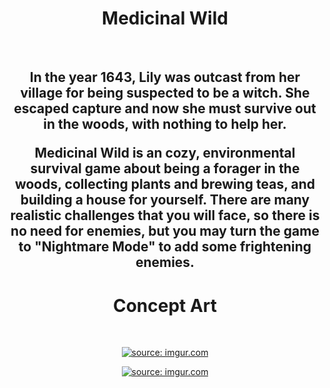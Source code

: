<h1 align="center">Medicinal Wild</h1> <br>

<h2 align="center">
  In the year 1643, Lily was outcast from her village for being suspected to be a witch. She escaped capture and now she must survive out in the woods, with nothing to help her.

  Medicinal Wild is an cozy, environmental survival game about being a forager in the woods, collecting plants and brewing teas, and building a house for yourself. There are many realistic challenges that you will face, so there is no need for enemies, but you may turn the game to "Nightmare Mode" to add some frightening enemies.
</h2>

<h1 align="center">Concept Art</h1> <br>

<p align="center">
    <a href="https://imgur.com/oeJNRkW"><img src="https://i.imgur.com/oeJNRkW.png" title="source: imgur.com" /></a>
</p>
<p align="center">
    <a href="https://imgur.com/CmWbmb4"><img src="https://i.imgur.com/CmWbmb4.png" title="source: imgur.com" /></a>
</p>
